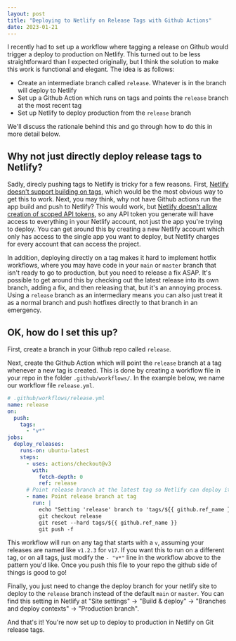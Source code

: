 ```yaml
---
layout: post
title: "Deploying to Netlify on Release Tags with Github Actions"
date: 2023-01-21
---
```


I recently had to set up a workflow where tagging a release on Github would trigger a deploy to production on Netlify. This turned out to be less straightforward than I expected originally, but I think the solution to make this work is functional and elegant. The idea is as follows:

- Create an intermediate branch called `release`. Whatever is in the branch will deploy to Netlify
- Set up a Github Action which runs on tags and points the `release` branch at the most recent tag
- Set up Netlify to deploy production from the `release` branch

We'll discuss the rationale behind this and go through how to do this in more detail below.

## Why not just directly deploy release tags to Netlify?

Sadly, direcly pushing tags to Netlify is tricky for a few reasons. First, [Netlify doesn't support building on tags](https://answers.netlify.com/t/deploy-on-git-tags-only/43759/3), which would be the most obvious way to get this to work. Next, you may think, why not have Github actions run the app build and push to Netlify? This would work, but [Netlify doesn't allow creation of scoped API tokens](https://github.com/netlify/open-api/issues/168), so any API token you generate will have access to everything in your Netlify account, not just the app you're trying to deploy. You can get around this by creating a new Netlify account which only has access to the single app you want to deploy, but Netlify charges for every account that can access the project.

In addition, deploying directly on a tag makes it hard to implement hotfix workflows, where you may have code in your `main` or `master` branch that isn't ready to go to production, but you need to release a fix ASAP. It's possible to get around this by checking out the latest release into its own branch, adding a fix, and then releasing that, but it's an annoying process. Using a `release` branch as an intermediary means you can also just treat it as a normal branch and push hotfixes directly to that branch in an emergency.

## OK, how do I set this up?

First, create a branch in your Github repo called `release`.

Next, create the Github Action which will point the `release` branch at a tag whenever a new tag is created. This is done by creating a workflow file in your repo in the folder `.github/workflows/`. In the example below, we name our workflow file `release.yml`.

```yaml
# .github/workflows/release.yml
name: release
on:
  push:
    tags:
      - "v*"
jobs:
  deploy_releases:
    runs-on: ubuntu-latest
    steps:
      - uses: actions/checkout@v3
        with:
          fetch-depth: 0
          ref: release
      # Point release branch at the latest tag so Netlify can deploy it
      - name: Point release branch at tag
        run: |
          echo "Setting 'release' branch to 'tags/${{ github.ref_name }}'"
          git checkout release
          git reset --hard tags/${{ github.ref_name }}
          git push -f
```

This workflow will run on any tag that starts with a `v`, assuming your releases are named like `v1.2.3` for `v17`. If you want this to run on a different tag, or on all tags, just modify the `- "v*"` line in the workflow above to the pattern you'd like. Once you push this file to your repo the github side of things is good to go!

Finally, you just need to change the deploy branch for your netlify site to deploy to the `release` branch instead of the default `main` or `master`. You can find this setting in Netlify at "Site settings" → "Build & deploy" → "Branches and deploy contexts" → "Production branch".

And that's it! You're now set up to deploy to production in Netlify on Git release tags.
